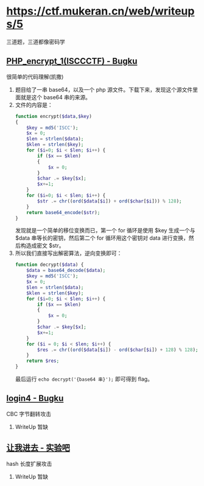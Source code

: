 <!-- 第四次 WriteUp -->
<!-- 三道题 -->
# https://ctf.mukeran.cn/web/writeups/5

三道题，三道都像密码学

[PHP_encrypt_1(ISCCCTF) - Bugku](https://ctf.bugku.com/challenges#PHP_encrypt_1(ISCCCTF) "前往Bugku")
----
很简单的代码理解(凯撒)

1. 题目给了一串 base64，以及一个 php 源文件。下载下来，发现这个源文件里面就是这个 base64 串的来源。
2. 文件的内容是：
    ```php
    function encrypt($data,$key)
    {
        $key = md5('ISCC');
        $x = 0;
        $len = strlen($data);
        $klen = strlen($key);
        for ($i=0; $i < $len; $i++) { 
            if ($x == $klen)
            {
                $x = 0;
            }
            $char .= $key[$x];
            $x+=1;
        }
        for ($i=0; $i < $len; $i++) {
            $str .= chr((ord($data[$i]) + ord($char[$i])) % 128);
        }
        return base64_encode($str);
    }
    ```
   发现就是一个简单的移位变换而已，第一个 for 循环是使用 $key 生成一个与 $data 串等长的密钥，然后第二个 for 循环用这个密钥对 data 进行变换，然后构造成密文 $str。
3. 所以我们直接写出解密算法，逆向变换即可：
    ```php
    function decrypt($data) {
        $data = base64_decode($data);
        $key = md5('ISCC');
        $x = 0;
        $len = strlen($data);
        $klen = strlen($key);
        for ($i=0; $i < $len; $i++) { 
            if ($x == $klen)
            {
                $x = 0;
            }
            $char .= $key[$x];
            $x+=1;
        }
        for ($i = 0; $i < $len; $i++) {
            $res .= chr((ord($data[$i]) - ord($char[$i]) + 128) % 128);
        }
        return $res;
    }
    ```
   最后运行 `echo decrypt('{base64 串}');` 即可得到 flag。

[login4 - Bugku](https://ctf.bugku.com/challenges#login4 "前往Bugku")
----
CBC 字节翻转攻击  
1. WriteUp 暂缺

[让我进去 - 实验吧](http://www.shiyanbar.com/ctf/1848 "前往实验吧")
----
hash 长度扩展攻击
1. WriteUp 暂缺